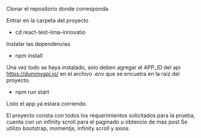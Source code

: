 Clonar el repositorio donde corresponda.

Entrar en la carpeta del proyecto
* cd react-test-lima-innovatio

Instalar las dependencias
* npm install


Una vez todo se haya instalado, solo deben agregar el APP_ID del api https://dummyapi.io/ en el archivo .env que se encuetra en la raiz del proyecto.
* npm run start

Listo el app ya estara corriendo.



El proyecto consta con todos los requerimientos solicitados para la prueba, cuenta con un infinity scroll para el paginado u obtencio de mas post
Se utilizo bootstrap, momentjs, infinity scroll y axios.
